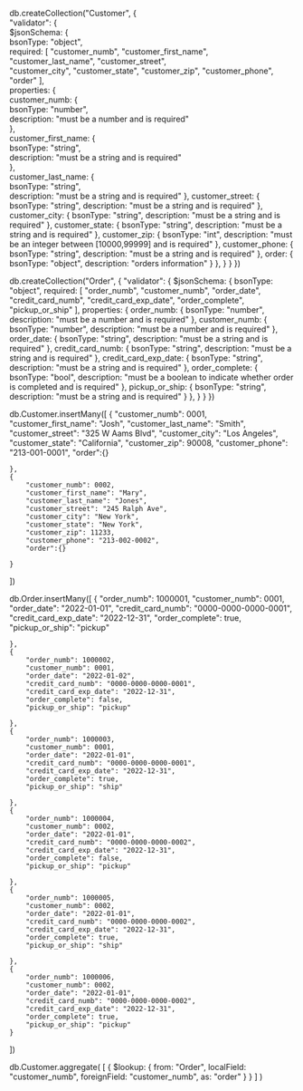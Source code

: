 db.createCollection("Customer", {  
   "validator": {  
      $jsonSchema: {  
         bsonType: "object",  
         required: [ "customer_numb", "customer_first_name", "customer_last_name", "customer_street",  
                    "customer_city", "customer_state", "customer_zip", "customer_phone", "order" ],  
         properties: {  
            customer_numb: {  
               bsonType: "number",  
               description: "must be a number and is required"  
            },  
            customer_first_name: {  
               bsonType: "string",  
               description: "must be a string and is required"  
            },  
            customer_last_name: {  
               bsonType: "string",  
               description: "must be a string and is required"
            },
            customer_street: {
               bsonType: "string",
               description: "must be a string and is required"
            },
            customer_city: {
               bsonType: "string",
               description: "must be a string and is required"
            },
            customer_state: {
               bsonType: "string",
               description: "must be a string and is required"
            },
            customer_zip: {
               bsonType: "int",
               description: "must be an integer between [10000,99999] and is required"
            },
            customer_phone: {
               bsonType: "string",
               description: "must be a string and is required"
            },
            order: {
               bsonType: "object",
               description: "orders information"
            }
         },
      }
   }
})

db.createCollection("Order", {
   "validator": {
      $jsonSchema: {
         bsonType: "object",
         required: [ "order_numb", "customer_numb", "order_date", "credit_card_numb",
                    "credit_card_exp_date", "order_complete", "pickup_or_ship" ],
         properties: {
            order_numb: {
               bsonType: "number",
               description: "must be a number and is required"
            },
            customer_numb: {
               bsonType: "number",
               description: "must be a number and is required"
            },
            order_date: {
               bsonType: "string",
               description: "must be a string and is required"
            },
            credit_card_numb: {
               bsonType: "string",
               description: "must be a string and is required"
            },
            credit_card_exp_date: {
               bsonType: "string",
               description: "must be a string and is required"
            },
            order_complete: {
               bsonType: "bool",
               description: "must be a boolean to indicate whether order is completed and is required"
            },
            pickup_or_ship: {
               bsonType: "string",
               description: "must be a string and is required"
            }
         },
      }
   }
})

db.Customer.insertMany([
    {
        "customer_numb": 0001,
        "customer_first_name": "Josh", 
        "customer_last_name": "Smith",
        "customer_street": "325 W Aams Blvd",
        "customer_city": "Los Angeles",
        "customer_state": "California",
        "customer_zip": 90008,
        "customer_phone": "213-001-0001",
        "order":{}
        
    },
    {
        "customer_numb": 0002,
        "customer_first_name": "Mary", 
        "customer_last_name": "Jones",
        "customer_street": "245 Ralph Ave",
        "customer_city": "New York",
        "customer_state": "New York",
        "customer_zip": 11233,
        "customer_phone": "213-002-0002",
        "order":{}
        
    }
])

db.Order.insertMany([
    {
        "order_numb": 1000001,
        "customer_numb": 0001, 
        "order_date": "2022-01-01", 
        "credit_card_numb": "0000-0000-0000-0001",
        "credit_card_exp_date": "2022-12-31",
        "order_complete": true,
        "pickup_or_ship": "pickup"
        
    },
    {
        "order_numb": 1000002,
        "customer_numb": 0001, 
        "order_date": "2022-01-02", 
        "credit_card_numb": "0000-0000-0000-0001",
        "credit_card_exp_date": "2022-12-31",
        "order_complete": false,
        "pickup_or_ship": "pickup"
        
    },
    {
        "order_numb": 1000003,
        "customer_numb": 0001, 
        "order_date": "2022-01-01", 
        "credit_card_numb": "0000-0000-0000-0001",
        "credit_card_exp_date": "2022-12-31",
        "order_complete": true,
        "pickup_or_ship": "ship"
        
    },
    {
        "order_numb": 1000004,
        "customer_numb": 0002, 
        "order_date": "2022-01-01", 
        "credit_card_numb": "0000-0000-0000-0002",
        "credit_card_exp_date": "2022-12-31",
        "order_complete": false,
        "pickup_or_ship": "pickup"
        
    },
    {
        "order_numb": 1000005,
        "customer_numb": 0002, 
        "order_date": "2022-01-01", 
        "credit_card_numb": "0000-0000-0000-0002",
        "credit_card_exp_date": "2022-12-31",
        "order_complete": true,
        "pickup_or_ship": "ship"
        
    },
    {
        "order_numb": 1000006,
        "customer_numb": 0002, 
        "order_date": "2022-01-01", 
        "credit_card_numb": "0000-0000-0000-0002",
        "credit_card_exp_date": "2022-12-31",
        "order_complete": true,
        "pickup_or_ship": "pickup"  
    }
])

db.Customer.aggregate( [
   {
     $lookup:
       {
         from: "Order",
         localField: "customer_numb",
         foreignField: "customer_numb",
         as: "order"
       }
  }
] )
